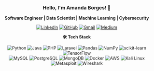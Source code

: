 <div align="center">
  
### Hello, I'm Amanda Borges! 👋

**Software Engineer | Data Scientist | Machine Learning | Cybersecurity**

[![LinkedIn](https://img.shields.io/badge/-LinkedIn-0A66C2?style=for-the-badge&logo=linkedin&logoColor=white)](https://linkedin.com/in/amandadecassiaborges)
[![GitHub](https://img.shields.io/badge/-GitHub-181717?style=for-the-badge&logo=github&logoColor=white)](https://github.com/amandadecassiaborges)
[![Gmail](https://img.shields.io/badge/-Gmail-EA4335?style=for-the-badge&logo=gmail&logoColor=white)](mailto:amandaborgeses@email.com)
[![Medium](https://img.shields.io/badge/-Medium-000000?style=for-the-badge&logo=medium&logoColor=white)](https://medium.com/@yourusername)

<div style="align-items: center;">

**🛠️ Tech Stack**
  
  ![Python](https://img.shields.io/badge/-Python-3776AB?style=flat-square&logo=python&logoColor=white)
  ![Java](https://img.shields.io/badge/-Java-007396?style=flat-square&logo=java&logoColor=white)
  ![PHP](https://img.shields.io/badge/-PHP-777BB4?style=flat-square&logo=php&logoColor=white)
  ![Laravel](https://img.shields.io/badge/-Laravel-FF2D20?style=flat-square&logo=laravel&logoColor=white)
  ![Pandas](https://img.shields.io/badge/-Pandas-150458?style=flat-square&logo=pandas&logoColor=white)
  ![NumPy](https://img.shields.io/badge/-NumPy-013243?style=flat-square&logo=numpy&logoColor=white)
  ![scikit-learn](https://img.shields.io/badge/-scikit--learn-F7931E?style=flat-square&logo=scikit-learn&logoColor=white)
  ![TensorFlow](https://img.shields.io/badge/-TensorFlow-FF6F00?style=flat-square&logo=tensorflow&logoColor=white)  
  ![MySQL](https://img.shields.io/badge/-MySQL-4479A1?style=flat-square&logo=mysql&logoColor=white)
  ![PostgreSQL](https://img.shields.io/badge/-PostgreSQL-4169E1?style=flat-square&logo=postgresql&logoColor=white)
  ![MongoDB](https://img.shields.io/badge/-MongoDB-47A248?style=flat-square&logo=mongodb&logoColor=white)
  ![Docker](https://img.shields.io/badge/-Docker-2496ED?style=flat-square&logo=docker&logoColor=white)
  ![AWS](https://img.shields.io/badge/-AWS-232F3E?style=flat-square&logo=amazon-aws&logoColor=white)
  ![Kali Linux](https://img.shields.io/badge/-Kali_Linux-557C94?style=flat-square&logo=kalilinux&logoColor=white)
  ![Metasploit](https://img.shields.io/badge/-Metasploit-F00F00?style=flat-square)
  ![Wireshark](https://img.shields.io/badge/-Wireshark-1679A7?style=flat-square&logo=wireshark&logoColor=white)

</div>
</div>

